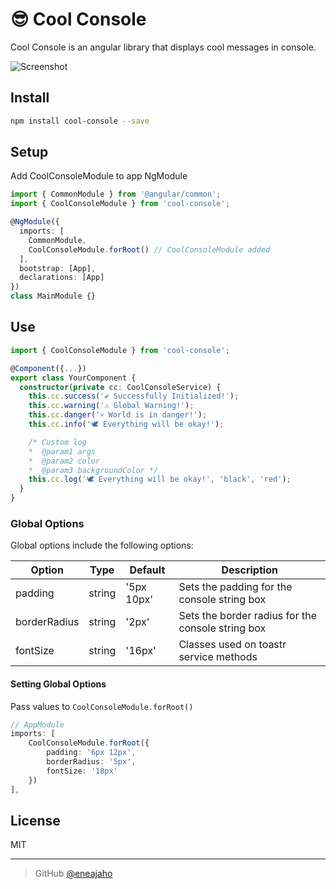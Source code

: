 # 😎 Cool Console

Cool Console is an angular library that displays cool messages in console.

![Screenshot](https://i.imgur.com/98NHB3T.png)

## Install
```bash
npm install cool-console --save
```

## Setup
Add CoolConsoleModule to app NgModule

```typescript
import { CommonModule } from '@angular/common';
import { CoolConsoleModule } from 'cool-console';

@NgModule({
  imports: [
    CommonModule,
    CoolConsoleModule.forRoot() // CoolConsoleModule added
  ],
  bootstrap: [App],
  declarations: [App]
})
class MainModule {}
```

## Use

```typescript
import { CoolConsoleModule } from 'cool-console';

@Component({...})
export class YourComponent {
  constructor(private cc: CoolConsoleService) {
    this.cc.success('✔ Successfully Initialized!');
    this.cc.warning('⚠ Global Warning!');
    this.cc.danger('💀 World is in danger!');
    this.cc.info('🕊 Everything will be okay!');

    /* Custom log
    *  @param1 args
    *  @param2 color
    *  @param3 backgroundColor */
    this.cc.log('🕊 Everything will be okay!', 'black', 'red');
  }
}
```

### Global Options

Global options include the following options:

| Option          | Type    | Default       | Description                                       |
| ----------------| ------- | ------------- | ------------------------------------------------- |
| padding         | string  | '5px 10px'    | Sets the padding for the console string box       | 
| borderRadius    | string  | '2px'         | Sets the border radius for the console string box |
| fontSize        | string  | '16px'        | Classes used on toastr service methods            |

#### Setting Global Options

Pass values to `CoolConsoleModule.forRoot()`

```typescript
// AppModule
imports: [
    CoolConsoleModule.forRoot({
        padding: '6px 12px',
        borderRadius: '5px',
        fontSize: '18px'
    })
],
```

## License

MIT

---

> GitHub [@eneajaho](https://github.com/eneajaho)

